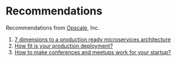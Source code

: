 # Recommendations
Recommendations from [Opscale](http://opscale.io), Inc.

1. [7 dimensions to a production ready microservices architecture](https://www.linkedin.com/pulse/how-architect-your-first-microservice-anub-sinha)
2. [How fit is your production deployment?](https://www.linkedin.com/pulse/how-fit-your-production-deployment-anub-sinha?published=t)
3. [How to make conferences and meetups work for your startup?](https://www.linkedin.com/pulse/how-make-conferences-meetups-work-your-startup-anub-sinha?published=t)
